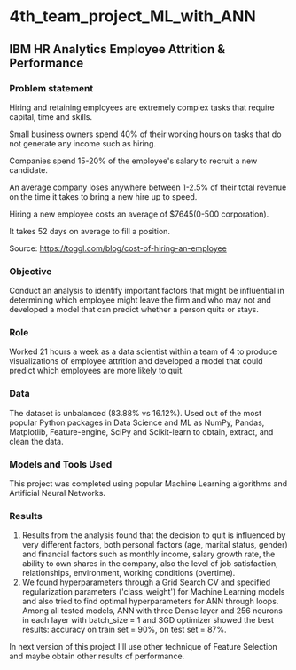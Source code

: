 # 4th_team_project_ML_with_ANN
## IBM HR Analytics Employee Attrition & Performance

### Problem statement
Hiring and retaining employees are extremely complex tasks that require capital, time and skills.

Small business owners spend 40% of their working hours on tasks that do not generate any income such as hiring.

Companies spend 15-20% of the employee's salary to recruit a new candidate.

An average company loses anywhere between 1-2.5% of their total revenue on the time it takes to bring a new hire up to speed.

Hiring a new employee costs an average of $7645(0-500 corporation).

It takes 52 days on average to fill a position.

Source: https://toggl.com/blog/cost-of-hiring-an-employee

### Objective
Conduct an analysis to identify important factors that might be influential in determining which employee might leave the firm and who may not and developed a model that can predict whether a person quits or stays.

### Role
Worked 21 hours a week as a data scientist within a team of 4 to produce visualizations of employee attrition and developed a model that could predict which employees are more likely to quit.

### Data
The dataset is unbalanced (83.88% vs 16.12%).
Used out of the most popular Python packages in Data Science and ML as NumPy, Pandas, Matplotlib, Feature-engine, SciPy and Scikit-learn to obtain, extract, and clean the data.

### Models and Tools Used
This project was completed using popular Machine Learning algorithms and Artificial Neural Networks.

### Results
1. Results from the analysis found that the decision to quit is influenced by very different factors, both personal factors (age, marital status, gender) and financial factors such as monthly income, salary growth rate, the ability to own shares in the company, also the level of job satisfaction, relationships, environment, working conditions (overtime).
2. We found hyperparameters through a Grid Search CV and specified regularization parameters ('class_weight') for Machine Learning models and also tried to find optimal hyperparameters for ANN through loops. Among all tested models, ANN with three Dense layer and 256 neurons in each layer with batch_size = 1 and SGD optimizer showed the best results: accuracy on train set = 90%, on test set = 87%. 

In next version of this project I'll use other technique of Feature Selection and maybe obtain other results of performance.
